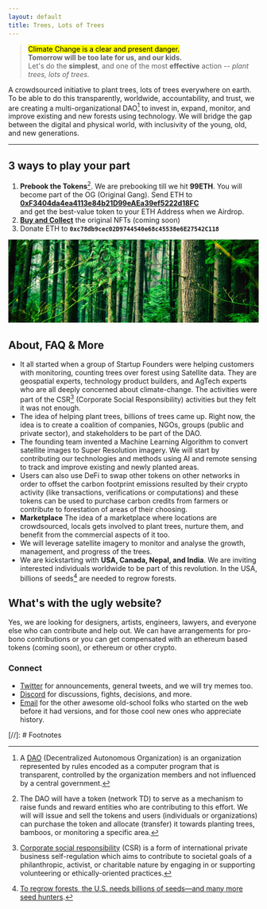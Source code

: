 ```yaml
---
layout: default
title: Trees, Lots of Trees
---
```


> <mark>Climate Change is a clear and present danger.</mark>\
> __Tomorrow will be too late for us, and our kids.__\
> Let's do the __simplest__, and one of the most __effective__ action -- _plant trees, lots of trees._

A crowdsourced initiative to plant trees, lots of trees everywhere on earth. To be able to do this transparently, worldwide, accountability, and trust, we are creating a multi-organizational DAO[^DAO] to invest in, expand, monitor, and improve existing and new forests using technology. We will bridge the gap between the digital and physical world, with inclusivity of the young, old, and new generations.

---

## 3 ways to play your part

1. __Prebook the Tokens__[^token]. We are prebooking till we hit __99ETH__. You will become part of the OG (Original Gang). Send ETH to\
<a href="https://etherscan.io/address/0xf3404da4ea4113e84b21d99eaea39ef5222d18fc">__0xF3404da4ea4113e84b21D99eAEa39ef5222d18FC__</a>\
and get the best-value token to your ETH Address when we Airdrop.
2. <a href="">__Buy and Collect__</a> the original NFTs (coming soon)
3. Donate ETH to __`0xc78db9cec02D9744540e68c45538e6E27542C118`__

<img class="full" src="/static/img/trees-cover.webp" alt="Trees, Lots of Trees" loading="lazy">

## About, FAQ & More

- It all started when a group of Startup Founders were helping customers with monitoring, counting trees over forest using Satellite data. They are geospatial experts, technology product builders, and AgTech experts who are all deeply concerned about climate-change. The activities were part of the CSR[^CSR] (Corporate Social Responsibility) activities but they felt it was not enough.
- The idea of helping plant trees, billions of trees came up. Right now, the idea is to create a coalition of companies, NGOs, groups (public and private sector), and stakeholders to be part of the DAO.
- The founding team invented a Machine Learning Algorithm to convert satellite images to Super Resolution imagery. We will start by contributing our technologies and methods using AI and remote sensing to track and improve existing and newly planted areas.
- Users can also use DeFi to swap other tokens on other networks in order to offset the carbon footprint emissions resulted by their crypto activity (like transactions, verifications or computations) and these tokens can be used to purchase carbon credits from farmers or contribute to forestation of areas of their choosing.
- __Marketplace__ The idea of a marketplace where locations are crowdsourced, locals gets involved to plant trees, nurture them, and benefit from the commercial aspects of it too.
- We will leverage satellite imagery to monitor and analyse the growth, management, and progress of the trees.
- We are kickstarting with __USA, Canada, Nepal, and India__. We are inviting interested individuals worldwide to be part of this revolution. In the USA, billions of seeds[^regrowforest] are needed to regrow forests.

## What's with the ugly website?

Yes, we are looking for designers, artists, engineers, lawyers, and everyone else who can contribute and help out. We can have arrangements for pro-bono contributions or you can get compensated with an ethereum based tokens (coming soon), or ethereum or other crypto.

### Connect

- [Twitter](https://twitter.com/TreesMoreTrees) for announcements, general tweets, and we will try memes too.
- [Discord](https://discord.gg/BEmRQ3zp) for discussions, fights, decisions, and more.
- [Email](mailto:hi@treeslotsoftrees.org) for the other awesome old-school folks who started on the web before it had versions, and for those cool new ones who appreciate history.

[//]: # Footnotes

[^DAO]: A [DAO](https://en.wikipedia.org/wiki/Decentralized_autonomous_organization) (Decentralized Autonomous Organization) is an organization represented by rules encoded as a computer program that is transparent, controlled by the organization members and not influenced by a central government.

[^ETH]: [Ethereum](https://ethereum.org/) is the community-run technology powering the cryptocurrency ether (ETH) and thousands of decentralized applications.

[^NFT]: An [NFT](https://en.wikipedia.org/wiki/Non-fungible_token) (non-fungible token) is a unique and non-interchangeable unit of data stored on a digital ledger (blockchain). NFTs can be associated with reproducible digital files such as photos, videos, and audio.

[^CSR]: [Corporate social responsibility](https://en.wikipedia.org/wiki/Corporate_social_responsibility) (CSR) is a form of international private business self-regulation which aims to contribute to societal goals of a philanthropic, activist, or charitable nature by engaging in or supporting volunteering or ethically-oriented practices.

[^token]: The DAO will have a token (network TD) to serve as a mechanism to raise funds and reward entities who are contributing to this effort. We will will issue and sell the tokens and users (individuals or organizations) can purchase the token and allocate (transfer) it towards planting trees, bamboos, or monitoring a specific area.

[^regrowforest]: [To regrow forests, the U.S. needs billions of seeds—and many more seed hunters](https://www.nationalgeographic.com/environment/article/to-regrow-forests-us-needs-billions-of-seeds-many-more-seed-hunters).
